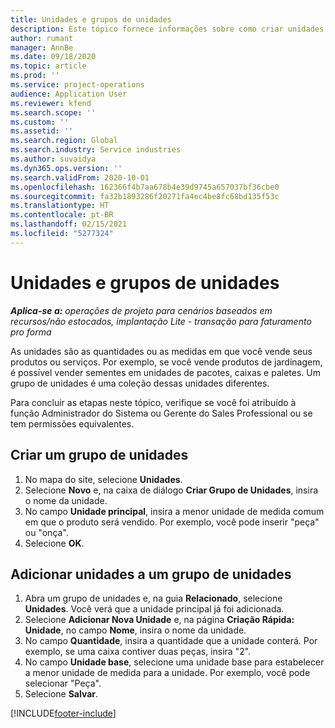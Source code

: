 ```yaml
---
title: Unidades e grupos de unidades
description: Este tópico fornece informações sobre como criar unidades e grupos de unidades no Dynamics 365 Project Operations.
author: rumant
manager: AnnBe
ms.date: 09/18/2020
ms.topic: article
ms.prod: ''
ms.service: project-operations
audience: Application User
ms.reviewer: kfend
ms.search.scope: ''
ms.custom: ''
ms.assetid: ''
ms.search.region: Global
ms.search.industry: Service industries
ms.author: suvaidya
ms.dyn365.ops.version: ''
ms.search.validFrom: 2020-10-01
ms.openlocfilehash: 162366f4b7aa678b4e39d9745a657037bf36cbe0
ms.sourcegitcommit: fa32b1893286f20271fa4ec4be8fc68bd135f53c
ms.translationtype: HT
ms.contentlocale: pt-BR
ms.lasthandoff: 02/15/2021
ms.locfileid: "5277324"
---
```

# <a name="units-and-unit-groups"></a>Unidades e grupos de unidades

_**Aplica-se a:** operações de projeto para cenários baseados em recursos/não estocados, implantação Lite - transação para faturamento pro forma_

As unidades são as quantidades ou as medidas em que você vende seus produtos ou serviços. Por exemplo, se você vende produtos de jardinagem, é possível vender sementes em unidades de pacotes, caixas e paletes. Um grupo de unidades é uma coleção dessas unidades diferentes.

Para concluir as etapas neste tópico, verifique se você foi atribuído à função Administrador do Sistema ou Gerente do Sales Professional ou se tem permissões equivalentes.

## <a name="create-a-unit-group"></a>Criar um grupo de unidades

1. No mapa do site, selecione **Unidades**.
2. Selecione **Novo** e, na caixa de diálogo **Criar Grupo de Unidades**, insira o nome da unidade.
3. No campo **Unidade principal**, insira a menor unidade de medida comum em que o produto será vendido. Por exemplo, você pode inserir "peça" ou "onça".
4. Selecione **OK**.

## <a name="add-units-to-a-unit-group"></a>Adicionar unidades a um grupo de unidades

1. Abra um grupo de unidades e, na guia **Relacionado**, selecione **Unidades**. Você verá que a unidade principal já foi adicionada.
2. Selecione **Adicionar Nova Unidade** e, na página **Criação Rápida: Unidade**, no campo **Nome**, insira o nome da unidade.
3. No campo **Quantidade**, insira a quantidade que a unidade conterá. Por exemplo, se uma caixa contiver duas peças, insira "2". 
4. No campo **Unidade base**, selecione uma unidade base para estabelecer a menor unidade de medida para a unidade. Por exemplo, você pode selecionar "Peça".
5. Selecione **Salvar**.


[!INCLUDE[footer-include](../includes/footer-banner.md)]